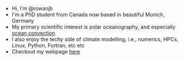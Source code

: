 - Hi, I’m @rowanjb 
- I'm a PhD student from Canada now based in beautiful Munich, Germany
- My primary scientific interest is polar oceanography, and especially [ocean convection](https://www.pnas.org/doi/pdf/10.1073/pnas.48.5.766)   
- I also enjoy the techy side of climate modelling, i.e., numerics, HPCs, Linux, Python, Fortran, etc etc
- Checkout my webpage [here](https://rowanjb.github.io)

<!--
**rowanjb/rowanjb** is a ✨ _special_ ✨ repository because its `README.md` (this file) appears on your GitHub profile.

Here are some ideas to get you started:

- 🔭 I’m currently working on ...
- 🌱 I’m currently learning ...
- 👯 I’m looking to collaborate on ...
- 🤔 I’m looking for help with ...
- 💬 Ask me about ...
- 📫 How to reach me: ...
- 😄 Pronouns: ...
- ⚡ Fun fact: ...
-->
